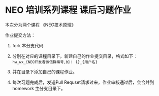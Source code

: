 NEO 培训系列课程 课后习题作业
===

本次分为两个课程   《NEO技术原理》




作业提交方法： 

1. fork 本分支代码

2. 分别在对应的课程目录下，新建自己的作业提交目录，格式如下： `hw_wx_{NEO开发者微信群编号,如： 1}_{用户名}`

3. 并在目录下添加自己的课程作业。

4. 每次习题完成后，发送Pull Requset请求过来，作业审核通过后，会合并到 homework 主分支目录下。